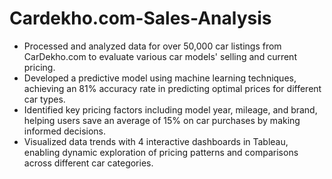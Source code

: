 # Cardekho.com-Sales-Analysis
- Processed and analyzed data for over 50,000 car listings from CarDekho.com to evaluate various car models' selling and current pricing.
- Developed a predictive model using machine learning techniques, achieving an 81% accuracy rate in predicting optimal prices for different car types.
- Identified key pricing factors including model year, mileage, and brand, helping users save an average of 15% on car purchases by making informed decisions.
- Visualized data trends with 4 interactive dashboards in Tableau, enabling dynamic exploration of pricing patterns and comparisons across different car categories.
